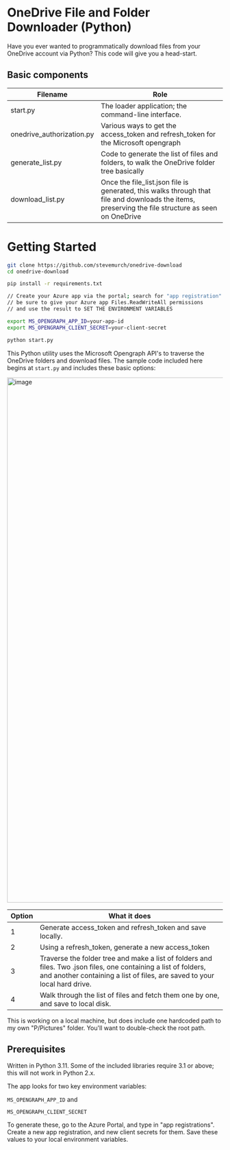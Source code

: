 # OneDrive File and Folder Downloader (Python)

Have you ever wanted to programmatically download files from your OneDrive account via Python? This code will give you a head-start.

## Basic components

| Filename                  | Role                                                                                                                                               |
| ------------------------- | -------------------------------------------------------------------------------------------------------------------------------------------------- |
| start.py                  | The loader application; the command-line interface.                                                                                                |
| onedrive_authorization.py | Various ways to get the access_token and refresh_token for the Microsoft opengraph                                                                 |
| generate_list.py          | Code to generate the list of files and folders, to walk the OneDrive folder tree basically                                                         |
| download_list.py          | Once the file_list.json file is generated, this walks through that file and downloads the items, preserving the file structure as seen on OneDrive |

# Getting Started

```bash
git clone https://github.com/stevemurch/onedrive-download
cd onedrive-download

pip install -r requirements.txt

// Create your Azure app via the portal; search for "app registration"
// be sure to give your Azure app Files.ReadWriteAll permissions
// and use the result to SET THE ENVIRONMENT VARIABLES

export MS_OPENGRAPH_APP_ID=your-app-id
export MS_OPENGRAPH_CLIENT_SECRET=your-client-secret

python start.py
```

This Python utility uses the Microsoft Opengraph API's to traverse the OneDrive folders and download files. The sample code included here begins at `start.py` and includes these basic options:

<img width="1226" alt="image" src="https://user-images.githubusercontent.com/9558478/210688866-4023e131-0d46-41a2-a981-49ca4768f7c8.png">

| Option | What it does                                                                                                                                                                                  |
| ------ | --------------------------------------------------------------------------------------------------------------------------------------------------------------------------------------------- |
| 1      | Generate access_token and refresh_token and save locally.                                                                                                                                     |
| 2      | Using a refresh_token, generate a new access_token                                                                                                                                            |
| 3      | Traverse the folder tree and make a list of folders and files. Two .json files, one containing a list of folders, and another containing a list of files, are saved to your local hard drive. |
| 4      | Walk through the list of files and fetch them one by one, and save to local disk.                                                                                                             |

This is working on a local machine, but does include one hardcoded path to my own "P/Pictures" folder. You'll want to double-check the root path.

## Prerequisites

Written in Python 3.11. Some of the included libraries require 3.1 or above; this will not work in Python 2.x.

The app looks for two key environment variables:

`MS_OPENGRAPH_APP_ID` and

`MS_OPENGRAPH_CLIENT_SECRET`

To generate these, go to the Azure Portal, and type in "app registrations". Create a new app registration, and new client secrets for them. Save these values to your local environment variables.
